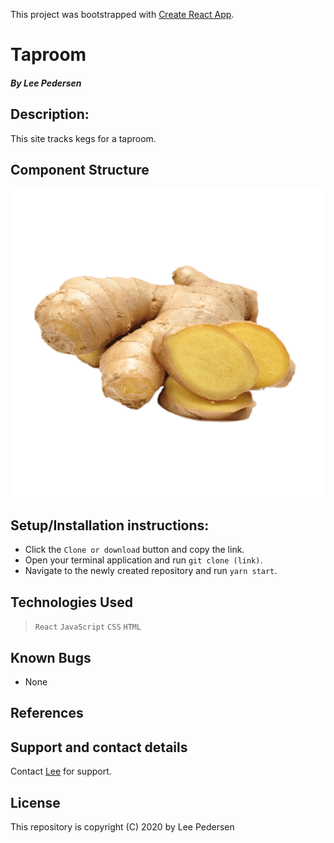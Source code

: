 This project was bootstrapped with [Create React App](https://github.com/facebook/create-react-app).

# **Taproom**

##### By Lee Pedersen

## Description:
This site tracks kegs for a taproom.

## Component Structure

<img src="src/img/ginger.png">

## Setup/Installation instructions:
* Click the `Clone or download` button and copy the link.
* Open your terminal application and run `git clone (link)`.
* Navigate to the newly created repository and run `yarn start`.

## Technologies Used
> `React`
> `JavaScript`
> `CSS`
> `HTML`

## Known Bugs
* None

## References

## Support and contact details
Contact [Lee](https://github.com/LeePedersen) for support.

## License
This repository is copyright (C) 2020 by Lee Pedersen
